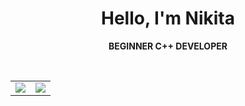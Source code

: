 <div align="center">
  
# Hello, I'm Nikita

**BEGINNER C++ DEVELOPER**

<br/>

<table>
  <tr>
    <td>
      <img src="https://github-readme-stats-plus.vercel.app/api?username=jak3boom&show_icons=true&rank_icon=github&title_color=000000&text_color=000000&icon_color=000000&bg_color=ffffff&ring_color=000000&border_color=000000&hide_border=false" />
    </td>
    <td>
      <img src="https://github-readme-stats.vercel.app/api/top-langs/?username=jak3boom&layout=compact&title_color=000000&text_color=000000&bg_color=ffffff&border_color=000000&hide_border=false" />
    </td>
  </tr>
</table>

</div>
